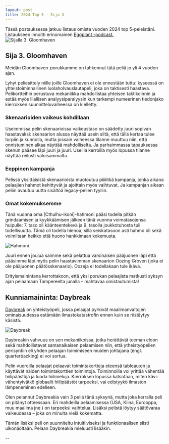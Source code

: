 ```yaml
---
layout: post
title: 2024 Top 5 - Sija 3 
---
```

Tässä postauksessa jatkuu listaus omista vuoden 2024 top 5-peleistäni. Listaukseen innoitti erinomainen [Eggplant -podcast.](https://eggplant.show/) 
![Sijalla 3: Gloomhaven](https://anttiki.github.io/images/gloomhaven1.jpg "Sijalla 3: Gloomhaven")

## Sija 3. Gloomhaven

Meidän Gloomhaven-porukkamme on tahkonnut tätä peliä jo yli 4 vuoden ajan. 

Lyhyt peliesittely niille joille Gloomhaven ei ole ennestään tuttu: kyseessä on yhteistoiminnallinen luolaholvauslautapeli, joka on taktisesti haastava. Pelikortteihin perustuva mekaniikka mahdollistaa yhteisen taktikoinnin ja estää myös liiallisen analyysiparalyysin kun tarkempi numeerinen tiedonjako kierroksen suunnitteluvaiheessa on kielletty. 

### Skenaarioiden vaikeus kohdillaan

Useimmissa pelin skenaarioissa vaikeustaso on säädetty juuri sopivan haastavaksi: skenaarion alussa näyttää usein siltä, että tällä kertaa tulee turpiin ja kunnolla, mutta jossain vaiheessa tilanne muuttuu niin, että onnistuminen alkaa näyttää mahdolliselta. Ja parhaimmassa tapauksessa skenun pääsee läpi juuri ja juuri. Useilla kerroilla myös lopussa tilanne näyttää reilusti valoisammalta.

### Eeppinen kampanja

Pelissä yksittäisistä skenaarioista muotoutuu piiiiitkä kampanja, jonka aikana pelaajien hahmot kehittyvät ja ajoittain myös vaihtuvat. Ja kampanjan aikaan peliin avautuu uutta sisältöä legacy-pelien tyyliin.

### Omat kokemuksemme

Tänä vuonna oma [Cthulhu-ikoni]-hahmoni pääsi todella pitkän grindaamisen ja kyykkäämisen jälkeen tänä vuonna voimatasojensa huipulle: 7. taso oli käänteentekevä ja 9. tasolla joukkotuhosta tuli todellisuutta. Tämä oli todella hienoa, sillä seiskatasoon asti hahmo oli sekä voimiltaan heikko että huono hankkimaan kokemusta. 

![Hahmoni](https://anttiki.github.io/images/gloomhaven-cthulhu.jpg "Hahmoni: [Cthulhu], nimeltään Anthrx")

Juuri ennen joulua saimme sekä pelattua varsinaisen pääjuonen läpi että pääsimme läpi myös pelin haastavimman skenaarion Oozing Groven (joka ei ole pääjuonen päätösskenaario). Oozeja ei todellakaan tule ikävä.

Erityismainintana kerrottakoon, että yksi porukan pelaajista matkusti syksyn ajan pelaamaan Tampereelta junalla – mahtavaa omistautumista!

## Kunniamaininta: Daybreak

[Daybreak](https://boardgamegeek.com/boardgame/334986/daybreak) on yhteistyöpeli, jossa pelaajat pyrkivät maailmanvaltojen ominaisuudessa estämään ilmastokatastrofin ennen kuin se riistäytyy käsistä.

![Daybreak](https://anttiki.github.io/images/daybreak.jpg "Daybreak")

Daybreakin vahvuus on sen mekaniikoissa, jotka herättävät teeman eloon sekä mahdollistavat samanaikaisen pelaamisen niin, että ytheistyöpelien perisyntiin eli yhden pelaajan toimimiseen muiden johtajana (engl. quarterbacking) ei voi sortua. 

Pelin vuoroilla pelaajat pelaavat toimintakortteja eteensä tableau:on ja käyttävät näiden toimintakorttien toimintoja. Toiminnoilla voi yrittää vähentää hiilipäästöjä ja luoda hiilinieluja. Kierroksen lopussa katsotaan, miten kävi: vähentyivätkö globaalit hiilipäästöt tarpeeksi, vai edistyykö ilmaston lämpeneminen edelleen.

Olen pelannut Daybreakia vain 3 peliä tänä syksynä, mutta joka kerralla peli on pitänyt otteessaan. Eri mahdeilla pelaamisessa (USA, Kiina, Eurooppa, muu maailma jne.) on tarpeeksi vaihtelua. Lisäksi pelistä löytyy säätövaraa vaikeudessa – joka on minulta vielä kokematta. 

Tämän lisäksi peli on suunniteltu intuitiiviseksi ja funktionaalisen siisti ulkonäöltään. Pelaan Daybreakia mieluusti lisääkin.

--

